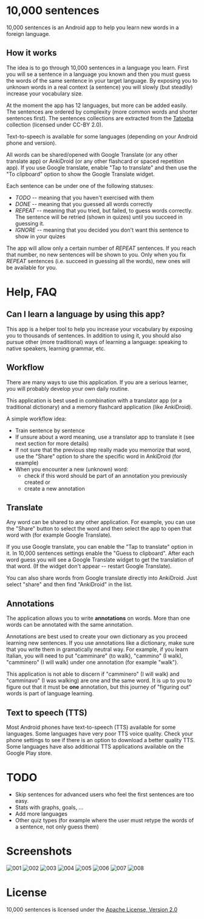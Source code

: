 # 10,000 sentences

10,000 sentences is an Android app to help you learn new words in a foreign language.

## How it works

The idea is to go through 10,000 sentences in a language you learn. First you will se a sentence in a language you known and then you must guess the words of the same sentence in your target language. By exposing you to unknown words in a real context (a sentence) you will slowly (but steadily) increase your vocabulary size.

At the moment the app has 12 languages, but more can be added easily. The sentences are ordered by complexity (more common words and shorter sentences first). The sentences collections are extracted from the [Tatoeba](https://tatoeba.org) collection (licensed under CC-BY 2.0).

Text-to-speech is available for some languages (depending on your Android phone and version).

All words can be shared/opened with Google Translate (or any other translate app) or AnkiDroid (or any other flashcard or spaced repetition app). If you use Google translate, enable "Tap to translate" and then use the "To clipboard" option to show the Google Translate widget.

Each sentence can be under one of the following statuses:

- _TODO_ -- meaning that you haven't exercised with them
- _DONE_ -- meaning that you guessed all words correctly
- _REPEAT_ -- meaning that you tried, but failed, to guess words correctly. The sentence will be retried (shown in quizes) until you succeed in guessing it.
- _IGNORE_ -- meaning that you decided you don't want this sentence to show in your quizes

The app will allow only a certain number of _REPEAT_ sentences. If you reach that number, no new sentences will be shown to you. Only when you fix _REPEAT_ sentences (i.e. succeed in guessing all the words), new ones will be available for you.

# Help, FAQ

## Can I learn a language by using this app?

This app is a helper tool to help you increase your vocabulary by exposing you to thousands of sentences. In addition to using it, you should also pursue other (more traditional) ways of learning a language: speaking to native speakers, learning grammar, etc.

## Workflow

There are many ways to use this application. If you are a serious learner, you will probably develop your own daily routine.

This application is best used in combination with a translator app (or a traditional dictionary) and a memory flashcard application (like AnkiDroid).

A simple workflow idea:

 * Train sentence by sentence
 * If unsure about a word meaning, use a translator app to translate it (see next section for more details)
 * If not sure that the previous step really made you memorize that word, use the "Share" option to share the specific word in AnkiDroid (for example)
 * When you encounter a new (unknown) word:
    * check if this word should be part of an annotation you previously created or
    * create a new annotation

## Translate

Any word can be shared to any other application. For example, you can use the "Share" button to select the word and then select the app to open that word with (for example Google Translate).

If you use Google translate, you can enable the "Tap to translate" option in it. In 10,000 sentences settings enable the "Guess to clipboard". After each word guess you will see a Google Translate widget to get the translation of that word. (If the widget don't appear -- restart Google Translate).

You can also share words from Google translate directly into AnkiDroid. Just select "share" and then find "AnkiDroid" in the list.

## Annotations

The application allows you to write **annotations** on words. More than one words can be annotated with the same annotation.

Annotations are best used to create your own dictionary as you proceed learning new sentences.
If you use annotations like a dictionary, make sure that you write them in gramatically neutral way.
For example, if you learn Italian, you will need to put "camminare" (to walk), "cammino" (I walk), "camminero" (I will walk) under one annotation (for example "walk").

This application is not able to discern if "camminero" (I will walk) and "camminavo" (I was walking) are one and the same word.
It is up to you to figure out that it must be **one** annotation, but this journey of "figuring out" words is part of language learning.

## Text to speech (TTS)

Most Android phones have text-to-speech (TTS) available for some languages. Some languages have very poor TTS voice quality. Check your phone settings to see if there is an option to download a better quality TTS. Some languages have also additional TTS applications available on the Google Play store.

# TODO

* Skip sentences for advanced users who feel the first sentences are too easy.
* Stats with graphs, goals, ...
* Add more languages
* Other quiz types (for example where the user must retype the words of a sentence, not only guess them)

# Screenshots

![001](http://tkrajina.github.io/10000sentences/images/001.png)
![002](http://tkrajina.github.io/10000sentences/images/002.png)
![003](http://tkrajina.github.io/10000sentences/images/003.png)
![004](http://tkrajina.github.io/10000sentences/images/004.png)
![005](http://tkrajina.github.io/10000sentences/images/005.png)
![006](http://tkrajina.github.io/10000sentences/images/006.png)
![007](http://tkrajina.github.io/10000sentences/images/007.png)
![008](http://tkrajina.github.io/10000sentences/images/008.png)

# License

10,000 sentences is licensed under the [Apache License, Version 2.0](http://www.apache.org/licenses/LICENSE-2.0)
